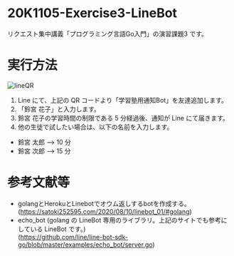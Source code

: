 # 20K1105-Exercise3-LineBot
リクエスト集中講義「プログラミング言語Go入門」の演習課題3 です。

# 実行方法
![lineQR](https://user-images.githubusercontent.com/78438738/109186576-69660d80-77d4-11eb-95d9-63bb1e0dc96b.png)
1. Line にて、上記の QR コードより「学習塾用通知Bot」を友達追加します。
2. 「鈴宮 花子」と入力します。
3. 鈴宮 花子の学習時間の制限である 5 分経過後、通知が Line にて届きます。
4. 他の生徒で試したい場合は、以下の名前を入力します。
  * 鈴宮 太郎 --> 10 分
  * 鈴宮 次郎 --> 15 分

# 参考文献等
* golangとHerokuとLinebotでオウム返しするbotを作成する。 (https://satoki252595.com/2020/08/10/linebot_01/#golang)
* echo_bot (golang の LineBot 専用のライブラリ。上記のサイトでも参考にしている LineBot です。)  
(https://github.com/line/line-bot-sdk-go/blob/master/examples/echo_bot/server.go)
